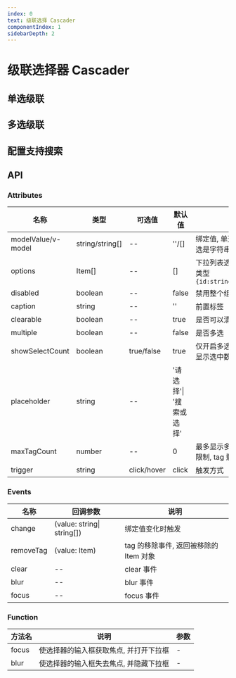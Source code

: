 ```yaml
---
index: 0
text: 级联选择 Cascader
componentIndex: 1
sidebarDepth: 2
---
```


# 级联选择器 Cascader


## 单选级联

<demo src="./test/cascader.vue" langue="vue"  title="单选级联选择" desc="v-model 的值为当前被选中的 item 的 id 属性值">
</demo>

<demo src="./test/disabled.vue" langue="vue"  title="禁用" desc="通过disabled设置禁用属性">
</demo>

<demo src="./test/trigger.vue" langue="vue"  title="触发方式" desc="支持click和hover两种触发方式">
</demo>

<demo src="./test/clearable.vue" langue="vue"  title="关闭清空" desc="通过clearable为false设置是否允许清空选中项">
</demo>

<demo src="./test/showAllLevels.vue" langue="vue"  title="选中结果只显示最后一级" desc="通过showAllLevels为false设置选中项只显示最后一级的标签，而不是选中项所在的完整路径">
</demo>



## 多选级联

<demo src="./test/multiple.vue" langue="vue"  title="多种回显风格" desc="设置multiple属性开启多选模式">
</demo>

## 配置支持搜索

<demo src="./test/filterable.vue" langue="vue"  title="是否支持搜索" desc="通过filterable为true支持搜索">
</demo>

## API

### Attributes

| 名称               | 类型                 | 可选值                                               | 默认值                      | 说明                                                                  |
| ------------------ | -------------------- | ---------------------------------------------------- | --------------------------- | --------------------------------------------------------------------- |
| modelValue/v-model | string/string[]      | --                                                   | ''/[]                       | 绑定值, 单选是字符串, 多选是字符串数组                                |
| options            | Item[]               | --                                                   | []                          | 下拉列表选项数组, item 类型`{id:string,name:string}` |
| disabled           | boolean              | --                                                   | false                       | 禁用整个组件                                                          |
| caption             | string               | --                                                   | ''                          | 前置标签                                                              |
| clearable          | boolean              | --                                                   | true                       | 是否可以清空                                                          | 
| multiple           | boolean              | --                                                   | false                       | 是否多选                                                              |
| showSelectCount    | boolean               |true/false                                            | true                     | 仅开启多选有效,是否仅仅显示选中数量                           |
| placeholder        | string               | --                                                   | '请选择'&#124; '搜索或选择' | <br />                                                                 |
| maxTagCount        | number               | --                                                   | 0                           | 最多显示多少个 ,0 表示不限制, tag 剩余的显示+n                        |
| trigger            | string               | click/hover                                        | click                       | 触发方式                                                      |

### Events

| 名称    | 回调参数                       | 说明                                   |
| ------- | ------------------------------ | -------------------------------------- |
| change  | (value: string&#124; string[]) | 绑定值变化时触发                       |
| removeTag  | (value: Item)              | tag 的移除事件, 返回被移除的 Item 对象 |
| clear   | --                             | clear 事件                             |
| blur    | --                             | blur 事件                              |
| focus   | --                             | focus 事件                             |

### Function

| 方法名 | 说明                                   | 参数 |
| ------ | -------------------------------------- | ---- |
| focus  | 使选择器的输入框获取焦点, 并打开下拉框 | -    |
| blur   | 使选择器的输入框失去焦点, 并隐藏下拉框 | -    |
